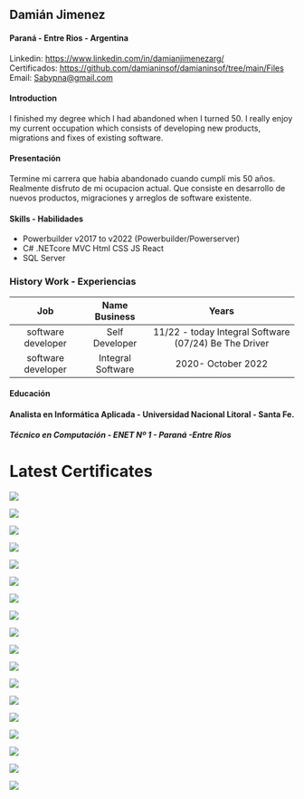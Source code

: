 ## Damián Jimenez
#### Paraná - Entre Rios - Argentina
Linkedin: https://www.linkedin.com/in/damianjimenezarg/  
Certificados: https://github.com/damianinsof/damianinsof/tree/main/Files
Email: Sabypna@gmail.com

 #### Introduction
 I finished my degree which I had abandoned when I turned 50. I really enjoy my current occupation which consists of developing new products, migrations and fixes of existing software.

 #### Presentación
Termine mi carrera que habia abandonado cuando cumplí mis 50 años. Realmente disfruto de mi ocupacion actual. Que consiste en desarrollo de nuevos productos, migraciones y arreglos de software existente.


#### Skills - Habilidades

* Powerbuilder v2017 to v2022  (Powerbuilder/Powerserver)
* C# .NETcore MVC  Html CSS JS React
*  SQL Server




### History Work - Experiencias 

|Job| Name Business | Years |
|:---:|:---:|:----:|
|software developer  | Self Developer |11/22 - today Integral Software (07/24) Be The Driver |
|software developer  | Integral Software |2020- October 2022 |

#### Educación

#### Analista en Informática Aplicada - Universidad Nacional Litoral - Santa Fe.

##### Técnico en Computación - ENET Nº 1 - Paraná -Entre Rios

# Latest Certificates

![](./Files/titulo.png) 

![](./files/SnomedCT.png) 

![](./files/DoraSistemas.png)

![](./files/dotNet.png)

![](./files/EFyLinq.png)

![](./files/Javascript.png)

![](./files/MVC.png)

![](./files/webapic.png)

![](./files/R.jpg)

![](./files/SvelteJS.png)

![](./files/sql.png)

![](./files/html_css.png)

![](./files/Diplo%20Ind40.png)

![](./files/tablero.png)

![](./files/Powerbi.jpg)

![](./files/fullstack.png)

![](./files/cobol-silvertech.png)

![](./files/reactQuery.png)



